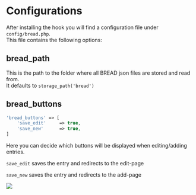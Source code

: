 # Configurations

After installing the hook you will find a configuration file under `config/bread.php`.  
This file contains the following options:

## bread\_path

This is the path to the folder where all BREAD json files are stored and read from.  
It defaults to `storage_path('bread')`

## bread\_buttons

```php
'bread_buttons' => [
    'save_edit'     => true,
    'save_new'      => true,
]
```

Here you can decide which buttons will be displayed when editing/adding entries.

`save_edit` saves the entry and redirects to the edit-page

`save_new` saves the entry and redirects to the add-page

![](https://github.com/emptynick/voyager-bread/tree/099b50acdca3181aa6317dbfdcee2abce8b2d21b/docs/.gitbook/assets/bread_buttons.png)

